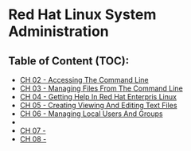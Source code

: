 # Red Hat Linux System Administration
## Table of Content (TOC):
- [CH 02 - Accessing The Command Line](https://github.com/MarkoShaffer/Red-Hat-Linux-System-Administration/blob/main/docs/CH%2002%20-%20Accessing%20The%20Command%20Line/Ch02AccessingTheCommandLine.md)
- [CH 03 - Managing Files From The Command Line](https://github.com/MarkoShaffer/Red-Hat-Linux-System-Administration/blob/main/docs/CH%2003%20-%20Managing%20Files%20From%20The%20Command%20Line/Ch03ManagingFilesFromTheCommandLine.md)
- [CH 04 - Getting Help In Red Hat Enterpris Linux](https://github.com/MarkoShaffer/Red-Hat-Linux-System-Administration/blob/3736d83f5cdddeb3621769486818ff53fee637be/docs/CH%2004%20-%20Getting%20Help%20In%20Red%20Hat%20Enterpris%20Linux/Ch04GettingHelpInRedHatEnterprisLinux.md)
- [CH 05 - Creating Viewing And Editing Text Files](https://github.com/MarkoShaffer/Red-Hat-Linux-System-Administration/blob/3736d83f5cdddeb3621769486818ff53fee637be/docs/CH%2005%20-%20Creating%20Viewing%20And%20Editing%20Text%20Files/Ch05CreatingViewingAndEditingTextFiles.md)
- [CH 06 - Managing Local Users And Groups](https://github.com/MarkoShaffer/Red-Hat-Linux-System-Administration/blob/3736d83f5cdddeb3621769486818ff53fee637be/docs/CH%2006%20-%20Managing%20Local%20Users%20And%20Groups/Ch06ManagingLocalUsersAndGroups.md)
- 
- [CH 07 - ]()
- [CH 08 - ]()
